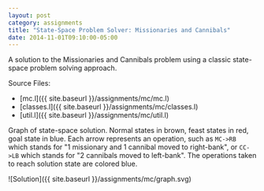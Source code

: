 ```yaml
---
layout: post
category: assignments
title: "State-Space Problem Solver: Missionaries and Cannibals"
date: 2014-11-01T09:10:00-05:00
---
```


A solution to the Missionaries and Cannibals problem using a classic
state-space problem solving approach.

Source Files:

  - [mc.l]({{ site.baseurl }}/assignments/mc/mc.l)
  - [classes.l]({{ site.baseurl }}/assignments/mc/classes.l)
  - [util.l]({{ site.baseurl }}/assignments/mc/util.l)

Graph of state-space solution. Normal states in brown, feast states in red,
goal state in blue. Each arrow represents an operation, such as `MC->RB` which
stands for "1 missionary and 1 cannibal moved to right-bank", or `CC->LB` which
stands for "2 cannibals moved to left-bank". The operations taken to reach
solution state are colored blue.

![Solution]({{ site.baseurl }}/assignments/mc/graph.svg)